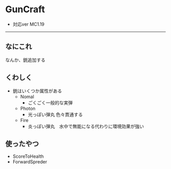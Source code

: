 # GunCraft
- 対応ver MC1.19
____
## なにこれ
なんか、銃追加する

## くわしく
- 銃はいくつか属性がある
  - Nomal 
    - ごくごく一般的な実弾
  - Photon
    - 光っぽい弾丸 色々貫通する
  - Fire
    - 炎っぽい弾丸　水中で無能になる代わりに環境効果が強い

## 使ったやつ
- ScoreToHealth
- ForwardSpreder
